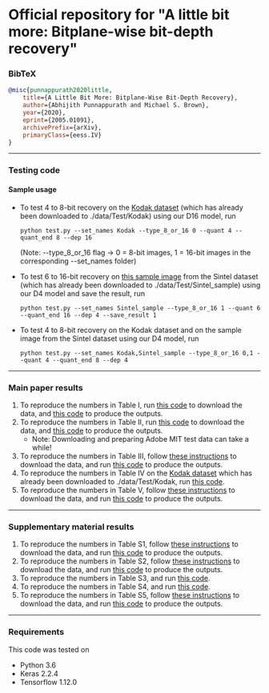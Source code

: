 # Official repository for "A little bit more: Bitplane-wise bit-depth recovery"

### BibTeX
```BibTeX
@misc{punnappurath2020little,
    title={A Little Bit More: Bitplane-Wise Bit-Depth Recovery},
    author={Abhijith Punnappurath and Michael S. Brown},
    year={2020},
    eprint={2005.01091},
    archivePrefix={arXiv},
    primaryClass={eess.IV}
}
```

***

### Testing code
#### Sample usage
- To test 4 to 8-bit recovery on the [Kodak dataset](http://r0k.us/graphics/kodak/) (which has already been downloaded to ./data/Test/Kodak) using our D16 model, run
  
  ```
  python test.py --set_names Kodak --type_8_or_16 0 --quant 4 --quant_end 8 --dep 16 
  ```
  
  (Note: --type_8_or_16 flag -> 0 = 8-bit images, 1 = 16-bit images in the corresponding --set_names folder)

- To test 6 to 16-bit recovery on [this sample image](https://media.xiph.org/sintel/sintel-1k-png16/00017023.png) from the Sintel dataset (which has already been downloaded to ./data/Test/Sintel_sample) using our D4 model and save the result, run

  ```
  python test.py --set_names Sintel_sample --type_8_or_16 1 --quant 6 --quant_end 16 --dep 4 --save_result 1  
  ```
- To test 4 to 8-bit recovery on the Kodak dataset and on the sample image from the Sintel dataset using our D4 model, run
  
  ```
  python test.py --set_names Kodak,Sintel_sample --type_8_or_16 0,1 --quant 4 --quant_end 8 --dep 4 
  ```
  
***


### Main paper results
1. To reproduce the numbers in Table I, run [this code](./download_data_and_test/download_Sintel_test_set.m) to download the data, and [this code](./download_data_and_test/test_table_I_Sintel.txt) to produce the outputs.
2. To reproduce the numbers in Table II, run [this code](./download_data_and_test/download_Adobe_MIT_test_set.m) to download the data, and [this code](./download_data_and_test/test_table_II_Adobe_MIT.txt) to produce the outputs.     
     - Note: Downloading and preparing Adobe MIT test data can take a while!
3. To reproduce the numbers in Table III, follow [these instructions](./download_data_and_test/download_TESTIMAGES_dataset.txt) to download the data, and run [this code](./download_data_and_test/test_table_III_TESTIMAGES_1200.txt) to produce the outputs.
4. To reproduce the numbers in Table IV on the [Kodak dataset](http://r0k.us/graphics/kodak/) which has already been downloaded to ./data/Test/Kodak, run [this code](./download_data_and_test/test_table_IV_Kodak.txt).
5. To reproduce the numbers in Table V, follow [these instructions](./download_data_and_test/download_ESPL_v2_dataset.txt) to download the data, and run [this code](./download_data_and_test/test_table_V_ESPL_v2.txt) to produce the outputs.


***

### Supplementary material results
1. To reproduce the numbers in Table S1, follow [these instructions](./download_data_and_test/download_MS_COCO_dataset.txt) to download the data, and run [this code](./download_data_and_test/test_table_S1_MS_COCO.txt) to produce the outputs.
2. To reproduce the numbers in Table S2, follow [these instructions](./download_data_and_test/download_TESTIMAGES_dataset.txt) to download the data, and run [this code](./download_data_and_test/test_table_S2_TESTIMAGES_800.txt) to produce the outputs.
3. To reproduce the numbers in Table S3, and run [this code](./download_data_and_test/test_table_S3.txt).
4. To reproduce the numbers in Table S4, and run [this code](./download_data_and_test/test_table_S4_Adobe_MIT.txt).
5. To reproduce the numbers in Table S5, follow [these instructions](./download_data_and_test/download_BSD_dataset.txt) to download the data, and run [this code](./download_data_and_test/test_table_S5.txt) to produce the outputs.

***

### Requirements
This code was tested on
 - Python 3.6
 - Keras 2.2.4
 - Tensorflow 1.12.0
